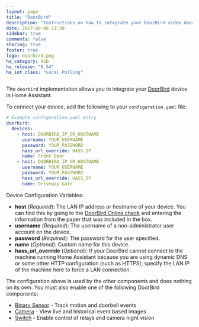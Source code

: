 ```yaml
---
layout: page
title: "DoorBird"
description: "Instructions on how to integrate your DoorBird video doorbell with Home Assistant."
date: 2017-08-06 11:30
sidebar: true
comments: false
sharing: true
footer: true
logo: doorbird.png
ha_category: Hub
ha_release: "0.54"
ha_iot_class: "Local Polling"
---
```


The `doorbird` implementation allows you to integrate your [DoorBird](http://www.doorbird.com/) device in Home Assistant.

To connect your device, add the following to your `configuration.yaml` file:

```yaml
# Example configuration.yaml entry
doorbird:
  devices:
    - host: DOORBIRD_IP_OR_HOSTNAME
      username: YOUR_USERNAME
      password: YOUR_PASSWORD
      hass_url_override: HASS_IP
      name: Front Door
    - host: DOORBIRD_IP_OR_HOSTNAME
      username: YOUR_USERNAME
      password: YOUR_PASSWORD
      hass_url_override: HASS_IP
      name: Driveway Gate
```

Device Configuration Variables:

- **host** (*Required*): The LAN IP address or hostname of your device. You can find this by going to the [DoorBird Online check](http://www.doorbird.com/checkonline) and entering the information from the paper that was included in the box.
- **username** (*Required*): The username of a non-administrator user account on the device.
- **password** (*Required*): The password for the user specified.
- **name** (*Optional*): Custom name for this device.
- **hass_url_override** (*Optional*): If your DoorBird cannot connect to the machine running Home Assistant because you are using dynamic DNS or some other HTTP configuration (such as HTTPS), specify the LAN IP of the machine here to force a LAN connection.

The configuration above is used by the other components and does nothing on its own.  You must also enable one of the following DoorBird components:
- [Binary Sensor](../binary_sensor.doorbird) - Track motion and doorbell events
- [Camera](../camera.doorbird) - View live and historical event based images
- [Switch](../switch.doorbird) - Enable control of relays and camera night vision